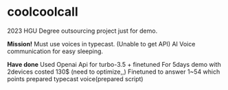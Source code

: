 # coolcoolcall

2023 HGU Degree outsourcing project just for demo.

**Mission!**
Must use voices in typecast. (Unable to get API)
AI Voice communication for easy sleeping.

**Have done**
Used Openai Api for turbo-3.5 + finetuned
For 5days demo with 2devices costed 130$ (need to optimize,,)
Finetuned to answer 1~54 which points prepared typecast voice(prepared script)

